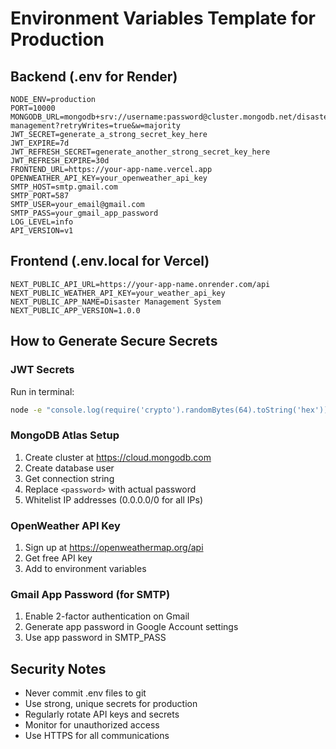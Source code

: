 # Environment Variables Template for Production

## Backend (.env for Render)
```
NODE_ENV=production
PORT=10000
MONGODB_URL=mongodb+srv://username:password@cluster.mongodb.net/disaster-management?retryWrites=true&w=majority
JWT_SECRET=generate_a_strong_secret_key_here
JWT_EXPIRE=7d
JWT_REFRESH_SECRET=generate_another_strong_secret_key_here
JWT_REFRESH_EXPIRE=30d
FRONTEND_URL=https://your-app-name.vercel.app
OPENWEATHER_API_KEY=your_openweather_api_key
SMTP_HOST=smtp.gmail.com
SMTP_PORT=587
SMTP_USER=your_email@gmail.com
SMTP_PASS=your_gmail_app_password
LOG_LEVEL=info
API_VERSION=v1
```

## Frontend (.env.local for Vercel)
```
NEXT_PUBLIC_API_URL=https://your-app-name.onrender.com/api
NEXT_PUBLIC_WEATHER_API_KEY=your_weather_api_key
NEXT_PUBLIC_APP_NAME=Disaster Management System
NEXT_PUBLIC_APP_VERSION=1.0.0
```

## How to Generate Secure Secrets

### JWT Secrets
Run in terminal:
```bash
node -e "console.log(require('crypto').randomBytes(64).toString('hex'))"
```

### MongoDB Atlas Setup
1. Create cluster at https://cloud.mongodb.com
2. Create database user
3. Get connection string
4. Replace `<password>` with actual password
5. Whitelist IP addresses (0.0.0.0/0 for all IPs)

### OpenWeather API Key
1. Sign up at https://openweathermap.org/api
2. Get free API key
3. Add to environment variables

### Gmail App Password (for SMTP)
1. Enable 2-factor authentication on Gmail
2. Generate app password in Google Account settings
3. Use app password in SMTP_PASS

## Security Notes
- Never commit .env files to git
- Use strong, unique secrets for production
- Regularly rotate API keys and secrets
- Monitor for unauthorized access
- Use HTTPS for all communications
